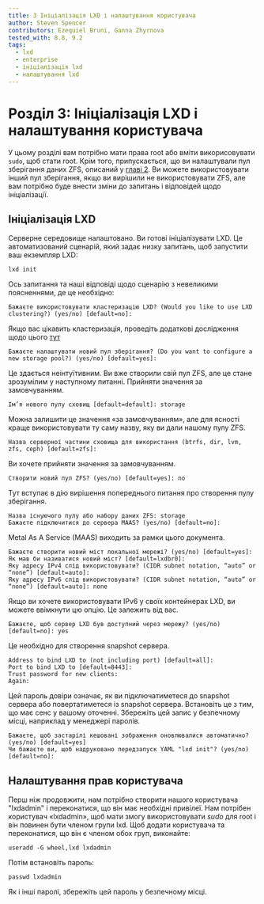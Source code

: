 ```yaml
---
title: 3 Ініціалізація LXD і налаштування користувача
author: Steven Spencer
contributors: Ezequiel Bruni, Ganna Zhyrnova
tested_with: 8.8, 9.2
tags:
  - lxd
  - enterprise
  - ініціалізація lxd
  - налаштування lxd
---
```


# Розділ 3: Ініціалізація LXD і налаштування користувача

У цьому розділі вам потрібно мати права root або вміти викорисовувати `sudo`, щоб стати root. Крім того, припускається, що ви налаштували пул зберігання даних ZFS, описаний у [главі 2](02-zfs_setup.md). Ви можете використовувати інший пул зберігання, якщо ви вирішили не використовувати ZFS, але вам потрібно буде внести зміни до запитань і відповідей щодо ініціалізації.

## Ініціалізація LXD

Серверне середовище налаштовано. Ви готові ініціалізувати LXD. Це автоматизований сценарій, який задає низку запитань, щоб запустити ваш екземпляр LXD:

```
lxd init
```

Ось запитання та наші відповіді щодо сценарію з невеликими поясненнями, де це необхідно:

```
Бажаєте використовувати кластеризацію LXD? (Would you like to use LXD clustering?) (yes/no) [default=no]:
```

Якщо вас цікавить кластеризація, проведіть додаткові дослідження щодо цього [тут](https://linuxcontainers.org/lxd/docs/master/clustering/)

```
Бажаєте налаштувати новий пул зберігання? (Do you want to configure a new storage pool?) (yes/no) [default=yes]:
```

Це здається неінтуїтивним. Ви вже створили свій пул ZFS, але це стане зрозумілим у наступному питанні. Прийняти значення за замовчуванням.

```
Ім’я нового пулу сховищ [default=default]: storage
```

Можна залишити це значення «за замовчуванням», але для ясності краще використовувати ту саму назву, яку ви дали нашому пулу ZFS.

```
Назва серверної частини сховища для використання (btrfs, dir, lvm, zfs, ceph) [default=zfs]:
```

Ви хочете прийняти значення за замовчуванням.

```
Створити новий пул ZFS? (yes/no) [default=yes]: no
```

Тут вступає в дію вирішення попереднього питання про створення пулу зберігання.

```
Назва існуючого пулу або набору даних ZFS: storage
Бажаєте підключитися до сервера MAAS? (yes/no) [default=no]:
```

Metal As A Service (MAAS) виходить за рамки цього документа.

```
Бажаєте створити новий міст локальної мережі? (yes/no) [default=yes]:
Як мав би називатися новий міст? [default=lxdbr0]: 
Яку адресу IPv4 слід використовувати? (CIDR subnet notation, “auto” or “none”) [default=auto]:
Яку адресу IPv6 слід використовувати? (CIDR subnet notation, “auto” or “none”) [default=auto]: none
```

Якщо ви хочете використовувати IPv6 у своїх контейнерах LXD, ви можете ввімкнути цю опцію. Це залежить від вас.

```
Бажаєте, щоб сервер LXD був доступний через мережу? (yes/no) [default=no]: yes
```

Це необхідно для створення snapshot сервера.

```
Address to bind LXD to (not including port) [default=all]:
Port to bind LXD to [default=8443]:
Trust password for new clients:
Again:
```

Цей пароль довіри означає, як ви підключатиметеся до snapshot сервера або повертатиметеся із snapshot сервера. Встановіть це з тим, що має сенс у вашому оточенні. Збережіть цей запис у безпечному місці, наприклад у менеджері паролів.

```
Бажаєте, щоб застарілі кешовані зображення оновлювалися автоматично? (yes/no) [default=yes]
Чи бажаєте ви, щоб надруковано передзапуск YAML "lxd init"? (yes/no) [default=no]:
```

## Налаштування прав користувача

Перш ніж продовжити, нам потрібно створити нашого користувача "lxdadmin" і переконатися, що він має необхідні привілеї. Нам потрібен користувач «lxdadmin», щоб мати змогу використовувати _sudo_ для root і він повинен бути членом групи lxd. Щоб додати користувача та переконатися, що він є членом обох груп, виконайте:

```
useradd -G wheel,lxd lxdadmin
```

Потім встановіть пароль:

```
passwd lxdadmin
```

Як і інші паролі, збережіть цей пароль у безпечному місці.
